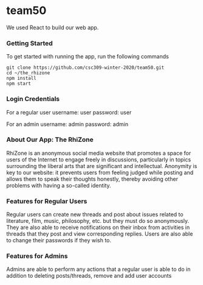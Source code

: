 # team50

We used React to build our web app.

### Getting Started
To get started with running the app, run the following commands

```
git clone https://github.com/csc309-winter-2020/team50.git
cd ~/the_rhizone
npm install
npm start
```

### Login Credentials
For a regular user
username: user
password: user

For an admin
username: admin
password: admin

### About Our App: The RhiZone
RhiZone is an anonymous social media website that promotes a space for users of the Internet to engage freely in discussions, particularly in topics surrounding the liberal arts that are significant and intellectual. Anonymity is key to our website: it prevents users from feeling judged while posting and allows them to speak their thoughts honestly, thereby avoiding other problems with having a so-called identity.

### Features for Regular Users
Regular users can create new threads and post about issues related to literature, film, music, philosophy, etc. but they must do so anonymously. They are also able to receive notifications on their inbox from activities in threads that they post and view corresponding replies.
Users are also able to change their passwords if they wish to.

### Features for Admins
Admins are able to perform any actions that a regular user is able to do in addition to deleting posts/threads, remove and add user accounts
